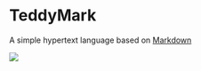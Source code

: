 # TeddyMark

A simple hypertext language based on [Markdown](https://github.com/topics/markdown)

![](https://user-images.githubusercontent.com/78567822/114287385-ca703a80-9a3c-11eb-875a-64f560635e68.png)
